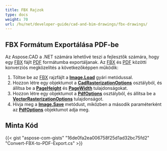 ```yaml
---
title: FBX Rajzok
type: docs
weight: 70
url: /hu/net/developer-guide/cad-and-bim-drawings/fbx-drawings/
---
```


## **FBX Formátum Exportálása PDF-be**

Az Aspose.CAD a .NET számára lehetővé teszi a fejlesztők számára, hogy egy [FBX](https://docs.fileformat.com/3d/fbx/) fájlt [PDF](https://docs.fileformat.com/pdf/) formátumba exportáljanak. Az [FBX](https://docs.fileformat.com/3d/fbx/) és [PDF](https://docs.fileformat.com/pdf/) közötti konverziós megközelítés a következőképpen működik:

1. Töltse be az [FBX](https://docs.fileformat.com/3d/fbx/) rajzfájlt a [**Image.Load**](https://reference.aspose.com/cad/net/aspose.cad.image/load/methods/2) gyári metódussal.
2. Hozzon létre egy objektumot a [**CadRasterizationOptions**](https://reference.aspose.com/cad/net/aspose.cad.imageoptions/cadrasterizationoptions) osztályból, és állítsa be a [**PageHeight**](https://reference.aspose.com/cad/net/aspose.cad.imageoptions/vectorrasterizationoptions/properties/pageheight) és [**PageWidth**](https://reference.aspose.com/cad/net/aspose.cad.imageoptions/vectorrasterizationoptions/properties/pagewidth) tulajdonságokat.
3. Hozzon létre egy objektumot a [**PdfOptions**](https://reference.aspose.com/cad/net/aspose.cad.imageoptions/pdfoptions) osztályból, és állítsa be a [**VectorRasterizationOptions**](https://reference.aspose.com/cad/net/aspose.cad.imageoptions/vectorrasterizationoptions) tulajdonságot.
4. Hívja meg a [**Image.Save**](https://reference.aspose.com/cad/net/aspose.cad/image/methods/save/index) metódust, miközben a második paraméterként az [**PdfOptions**](https://reference.aspose.com/cad/net/aspose.cad.imageoptions/pdfoptions) objektumot adja meg.

## Minta Kód

{{< gist "aspose-com-gists" "16de0fa2ea006758f25d1ad32bc75fd2" "Convert-FBX-to-PDF-Export.cs" >}}
